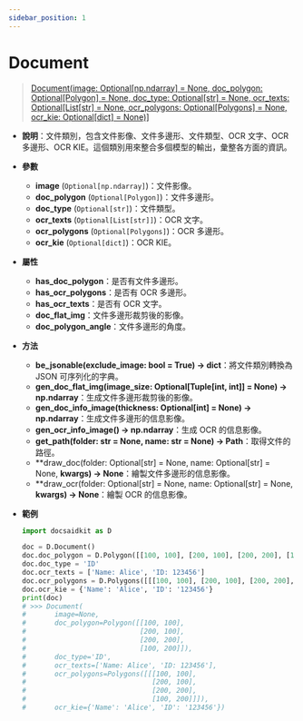 ```yaml
---
sidebar_position: 1
---
```


# Document

> [Document(image: Optional[np.ndarray] = None, doc_polygon: Optional[Polygon] = None, doc_type: Optional[str] = None, ocr_texts: Optional[List[str] = None, ocr_polygons: Optional[Polygons] = None, ocr_kie: Optional[dict] = None)]](https://github.com/DocsaidLab/DocsaidKit/blob/71170598902b6f8e89a969f1ce27ed4fd05b2ff2/docsaidkit/document.py#L61)

- **說明**：文件類別，包含文件影像、文件多邊形、文件類型、OCR 文字、OCR 多邊形、OCR KIE。這個類別用來整合多個模型的輸出，彙整各方面的資訊。

- **參數**
    - **image** (`Optional[np.ndarray]`)：文件影像。
    - **doc_polygon** (`Optional[Polygon]`)：文件多邊形。
    - **doc_type** (`Optional[str]`)：文件類型。
    - **ocr_texts** (`Optional[List[str]]`)：OCR 文字。
    - **ocr_polygons** (`Optional[Polygons]`)：OCR 多邊形。
    - **ocr_kie** (`Optional[dict]`)：OCR KIE。

- **屬性**
    - **has_doc_polygon**：是否有文件多邊形。
    - **has_ocr_polygons**：是否有 OCR 多邊形。
    - **has_ocr_texts**：是否有 OCR 文字。
    - **doc_flat_img**：文件多邊形裁剪後的影像。
    - **doc_polygon_angle**：文件多邊形的角度。

- **方法**
    - **be_jsonable(exclude_image: bool = True) -> dict**：將文件類別轉換為 JSON 可序列化的字典。
    - **gen_doc_flat_img(image_size: Optional[Tuple[int, int]] = None) -> np.ndarray**：生成文件多邊形裁剪後的影像。
    - **gen_doc_info_image(thickness: Optional[int] = None) -> np.ndarray**：生成文件多邊形的信息影像。
    - **gen_ocr_info_image() -> np.ndarray**：生成 OCR 的信息影像。
    - **get_path(folder: str = None, name: str = None) -> Path**：取得文件的路徑。
    - **draw_doc(folder: Optional[str] = None, name: Optional[str] = None, **kwargs) -> None**：繪製文件多邊形的信息影像。
    - **draw_ocr(folder: Optional[str] = None, name: Optional[str] = None, **kwargs) -> None**：繪製 OCR 的信息影像。

- **範例**

    ```python
    import docsaidkit as D

    doc = D.Document()
    doc.doc_polygon = D.Polygon([[100, 100], [200, 100], [200, 200], [100, 200]])
    doc.doc_type = 'ID'
    doc.ocr_texts = ['Name: Alice', 'ID: 123456']
    doc.ocr_polygons = D.Polygons([[[100, 100], [200, 100], [200, 200], [100, 200]]])
    doc.ocr_kie = {'Name': 'Alice', 'ID': '123456'}
    print(doc)
    # >>> Document(
    #       image=None,
    #       doc_polygon=Polygon([[100, 100],
    #                            [200, 100],
    #                            [200, 200],
    #                            [100, 200]]),
    #       doc_type='ID',
    #       ocr_texts=['Name: Alice', 'ID: 123456'],
    #       ocr_polygons=Polygons([[[100, 100],
    #                               [200, 100],
    #                               [200, 200],
    #                               [100, 200]]]),
    #       ocr_kie={'Name': 'Alice', 'ID': '123456'})
    ```
